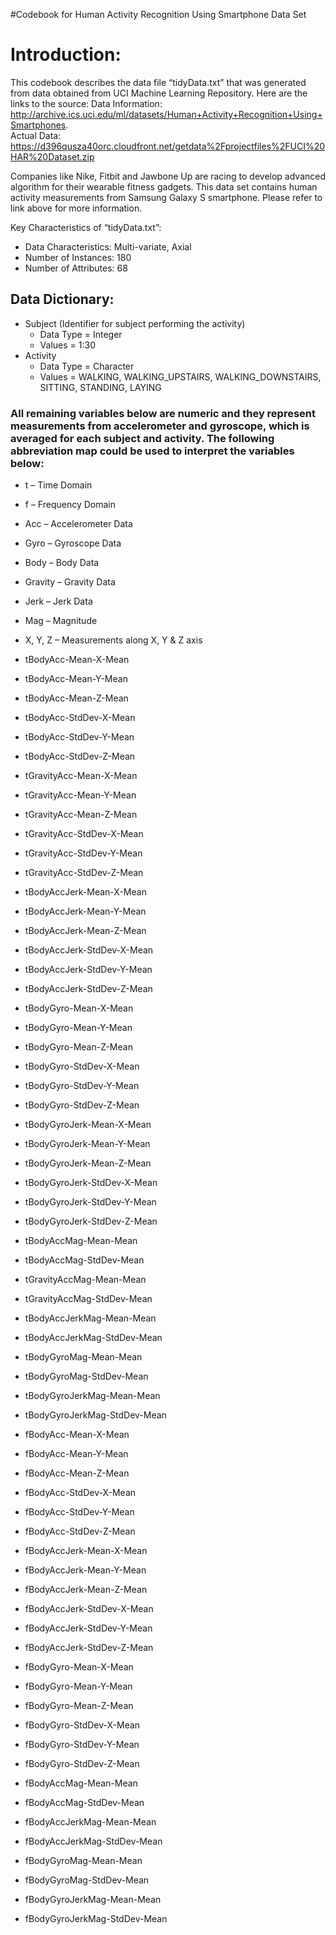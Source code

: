 #Codebook for Human Activity Recognition Using Smartphone Data Set

# Introduction:
This codebook describes the data file “tidyData.txt” that was generated from data obtained from UCI Machine Learning Repository.  Here are the links to the source:
Data Information: http://archive.ics.uci.edu/ml/datasets/Human+Activity+Recognition+Using+Smartphones.  
Actual Data: https://d396qusza40orc.cloudfront.net/getdata%2Fprojectfiles%2FUCI%20HAR%20Dataset.zip 

Companies like Nike, Fitbit and Jawbone Up are racing to develop advanced algorithm for their wearable fitness gadgets. This data set contains human activity measurements from Samsung Galaxy S smartphone. 
Please refer to link above for more information.  

Key Characteristics of “tidyData.txt”:
* Data Characteristics:  Multi-variate, Axial
* Number of Instances: 180
* Number of Attributes:  68

## Data Dictionary:
* Subject (Identifier for subject performing the activity)
  * Data Type = Integer
  * Values = 1:30  
* Activity
  * Data Type = Character 	
  * Values = WALKING, WALKING_UPSTAIRS, WALKING_DOWNSTAIRS, SITTING, STANDING, LAYING

### All remaining variables below are numeric and they represent measurements from accelerometer and gyroscope, which is averaged for each subject and activity. The following abbreviation map could be used to interpret the variables below:  
* t – Time Domain 
* f – Frequency Domain
* Acc – Accelerometer Data 
* Gyro – Gyroscope Data 
* Body – Body Data 
* Gravity – Gravity Data 
* Jerk – Jerk Data 
* Mag – Magnitude 
* X, Y, Z – Measurements along X, Y & Z axis

* tBodyAcc-Mean-X-Mean 
* tBodyAcc-Mean-Y-Mean 
* tBodyAcc-Mean-Z-Mean 
* tBodyAcc-StdDev-X-Mean 
* tBodyAcc-StdDev-Y-Mean 
* tBodyAcc-StdDev-Z-Mean 
* tGravityAcc-Mean-X-Mean 
* tGravityAcc-Mean-Y-Mean 
* tGravityAcc-Mean-Z-Mean 
* tGravityAcc-StdDev-X-Mean 
* tGravityAcc-StdDev-Y-Mean 
* tGravityAcc-StdDev-Z-Mean 
* tBodyAccJerk-Mean-X-Mean 
* tBodyAccJerk-Mean-Y-Mean 
* tBodyAccJerk-Mean-Z-Mean 
* tBodyAccJerk-StdDev-X-Mean 
* tBodyAccJerk-StdDev-Y-Mean 
* tBodyAccJerk-StdDev-Z-Mean 
* tBodyGyro-Mean-X-Mean 
* tBodyGyro-Mean-Y-Mean 
* tBodyGyro-Mean-Z-Mean 
* tBodyGyro-StdDev-X-Mean 
* tBodyGyro-StdDev-Y-Mean 
* tBodyGyro-StdDev-Z-Mean 
* tBodyGyroJerk-Mean-X-Mean 
* tBodyGyroJerk-Mean-Y-Mean 
* tBodyGyroJerk-Mean-Z-Mean 
* tBodyGyroJerk-StdDev-X-Mean 
* tBodyGyroJerk-StdDev-Y-Mean 
* tBodyGyroJerk-StdDev-Z-Mean 
* tBodyAccMag-Mean-Mean 
* tBodyAccMag-StdDev-Mean 
* tGravityAccMag-Mean-Mean 
* tGravityAccMag-StdDev-Mean 
* tBodyAccJerkMag-Mean-Mean 
* tBodyAccJerkMag-StdDev-Mean 
* tBodyGyroMag-Mean-Mean 
* tBodyGyroMag-StdDev-Mean 
* tBodyGyroJerkMag-Mean-Mean 
* tBodyGyroJerkMag-StdDev-Mean 
* fBodyAcc-Mean-X-Mean 
* fBodyAcc-Mean-Y-Mean 
* fBodyAcc-Mean-Z-Mean 
* fBodyAcc-StdDev-X-Mean 
* fBodyAcc-StdDev-Y-Mean 
* fBodyAcc-StdDev-Z-Mean 
* fBodyAccJerk-Mean-X-Mean 
* fBodyAccJerk-Mean-Y-Mean 
* fBodyAccJerk-Mean-Z-Mean 
* fBodyAccJerk-StdDev-X-Mean 
* fBodyAccJerk-StdDev-Y-Mean 
* fBodyAccJerk-StdDev-Z-Mean 
* fBodyGyro-Mean-X-Mean 
* fBodyGyro-Mean-Y-Mean 
* fBodyGyro-Mean-Z-Mean 
* fBodyGyro-StdDev-X-Mean 
* fBodyGyro-StdDev-Y-Mean 
* fBodyGyro-StdDev-Z-Mean 
* fBodyAccMag-Mean-Mean 
* fBodyAccMag-StdDev-Mean 
* fBodyAccJerkMag-Mean-Mean 
* fBodyAccJerkMag-StdDev-Mean 
* fBodyGyroMag-Mean-Mean 
* fBodyGyroMag-StdDev-Mean 
* fBodyGyroJerkMag-Mean-Mean 
* fBodyGyroJerkMag-StdDev-Mean
